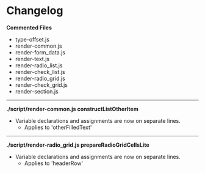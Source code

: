 # Changelog

**Commented Files**
* type-offset.js
* render-common.js
* render-form_data.js
* render-text.js
* render-radio_list.js
* render-check_list.js
* render-radio_grid.js
* render-check_grid.js
* render-section.js

---

**./script/render-common.js constructListOtherItem**
* Variable declarations and assignments are now on separate lines.
	* Applies to 'otherFilledText'

---

**./script/render-radio_grid.js prepareRadioGridCellsLite**
* Variable declarations and assignments are now on separate lines.
	* Applies to 'headerRow'
